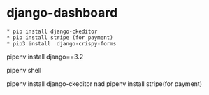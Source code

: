 # django-dashboard

    * pip install django-ckeditor
    * pip install stripe (for payment)
    * pip3 install  django-crispy-forms


pipenv install django==3.2


pipenv shell

pipenv install django-ckeditor nad pipenv install stripe(for payment)
